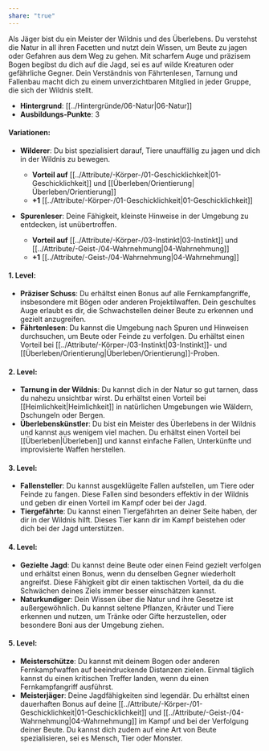 ```yaml
---
share: "true"
---
```

Als Jäger bist du ein Meister der Wildnis und des Überlebens. Du verstehst die Natur in all ihren Facetten und nutzt dein Wissen, um Beute zu jagen oder Gefahren aus dem Weg zu gehen. Mit scharfem Auge und präzisem Bogen begibst du dich auf die Jagd, sei es auf wilde Kreaturen oder gefährliche Gegner. Dein Verständnis von Fährtenlesen, Tarnung und Fallenbau macht dich zu einem unverzichtbaren Mitglied in jeder Gruppe, die sich der Wildnis stellt.  
  
- **Hintergrund**: [[../Hintergründe/06-Natur|06-Natur]]  
- **Ausbildungs-Punkte**: 3  
  
#### **Variationen:**  
  
- **Wilderer**: Du bist spezialisiert darauf, Tiere unauffällig zu jagen und dich in der Wildnis zu bewegen.  
      
    - **Vorteil auf** [[../Attribute/-Körper-/01-Geschicklichkeit|01-Geschicklichkeit]] und [[Überleben/Orientierung|Überleben/Orientierung]]  
    - **+1** [[../Attribute/-Körper-/01-Geschicklichkeit|01-Geschicklichkeit]]  
- **Spurenleser**: Deine Fähigkeit, kleinste Hinweise in der Umgebung zu entdecken, ist unübertroffen.  
      
    - **Vorteil auf** [[../Attribute/-Körper-/03-Instinkt|03-Instinkt]] und [[../Attribute/-Geist-/04-Wahrnehmung|04-Wahrnehmung]]  
    - **+1** [[../Attribute/-Geist-/04-Wahrnehmung|04-Wahrnehmung]]  
  
#### **1. Level:**  
  
- **Präziser Schuss**: Du erhältst einen Bonus auf alle Fernkampfangriffe, insbesondere mit Bögen oder anderen Projektilwaffen. Dein geschultes Auge erlaubt es dir, die Schwachstellen deiner Beute zu erkennen und gezielt anzugreifen.  
- **Fährtenlesen**: Du kannst die Umgebung nach Spuren und Hinweisen durchsuchen, um Beute oder Feinde zu verfolgen. Du erhältst einen Vorteil bei [[../Attribute/-Körper-/03-Instinkt|03-Instinkt]]- und [[Überleben/Orientierung|Überleben/Orientierung]]-Proben.  
  
#### **2. Level:**  
  
- **Tarnung in der Wildnis**: Du kannst dich in der Natur so gut tarnen, dass du nahezu unsichtbar wirst. Du erhältst einen Vorteil bei [[Heimlichkeit|Heimlichkeit]] in natürlichen Umgebungen wie Wäldern, Dschungeln oder Bergen.  
- **Überlebenskünstler**: Du bist ein Meister des Überlebens in der Wildnis und kannst aus wenigem viel machen. Du erhältst einen Vorteil bei [[Überleben|Überleben]] und kannst einfache Fallen, Unterkünfte und improvisierte Waffen herstellen.  
  
#### **3. Level:**  
  
- **Fallensteller**: Du kannst ausgeklügelte Fallen aufstellen, um Tiere oder Feinde zu fangen. Diese Fallen sind besonders effektiv in der Wildnis und geben dir einen Vorteil im Kampf oder bei der Jagd.  
- **Tiergefährte**: Du kannst einen Tiergefährten an deiner Seite haben, der dir in der Wildnis hilft. Dieses Tier kann dir im Kampf beistehen oder dich bei der Jagd unterstützen.  
  
#### **4. Level:**  
  
- **Gezielte Jagd**: Du kannst deine Beute oder einen Feind gezielt verfolgen und erhältst einen Bonus, wenn du denselben Gegner wiederholt angreifst. Diese Fähigkeit gibt dir einen taktischen Vorteil, da du die Schwächen deines Ziels immer besser einschätzen kannst.  
- **Naturkundiger**: Dein Wissen über die Natur und ihre Gesetze ist außergewöhnlich. Du kannst seltene Pflanzen, Kräuter und Tiere erkennen und nutzen, um Tränke oder Gifte herzustellen, oder besondere Boni aus der Umgebung ziehen.  
  
#### **5. Level:**  
  
- **Meisterschütze**: Du kannst mit deinem Bogen oder anderen Fernkampfwaffen auf beeindruckende Distanzen zielen. Einmal täglich kannst du einen kritischen Treffer landen, wenn du einen Fernkampfangriff ausführst.  
- **Meisterjäger**: Deine Jagdfähigkeiten sind legendär. Du erhältst einen dauerhaften Bonus auf deine [[../Attribute/-Körper-/01-Geschicklichkeit|01-Geschicklichkeit]] und [[../Attribute/-Geist-/04-Wahrnehmung|04-Wahrnehmung]] im Kampf und bei der Verfolgung deiner Beute. Du kannst dich zudem auf eine Art von Beute spezialisieren, sei es Mensch, Tier oder Monster.
